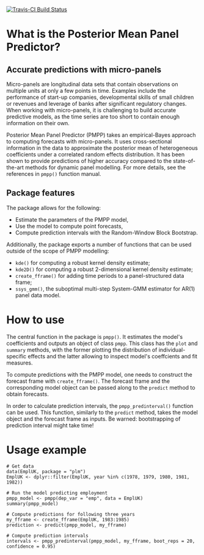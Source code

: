 [![Travis-CI Build Status](https://travis-ci.org/veneficusnl/pmpp.svg?branch=master)](https://travis-ci.org/veneficusnl/pmpp)

# What is the Posterior Mean Panel Predictor?

## Accurate predictions with micro-panels

Micro-panels are longitudinal data sets that contain observations on multiple units at only a few points in time. Examples include the performance of start-up companies, developmental skills of small children or revenues and leverage of banks after significant regulatory changes. When working with micro-panels, it is challenging to build accurate predictive models, as the time series are too short to contain enough information on their own. 

Posterior Mean Panel Predictor (PMPP) takes an empirical-Bayes approach to computing forecasts with micro-panels. It uses cross-sectional information in the data to approximate the posterior mean of heterogeneous coefficients under a correlated random effects distribution. It has been shown to provide predictions of higher accuracy compared to the state-of-the-art methods for dynamic panel modelling. For more details, see the references in `pmpp()` function manual.

## Package features

The package allows for the following:

* Estimate the parameters of the PMPP model,
* Use the model to compute point forecasts,
* Compute prediction intervals with the Random-Window Block Bootstrap.

Additionally, the package exports a number of functions that can be used outside of the scope of PMPP modelling:

* `kde()` for computing a robust kernel density estimate;
* `kde2D()` for computing a robust 2-dimensional kernel density estimate;
* `create_fframe()` for adding time periods to a panel-structured data frame;
* `ssys_gmm()`, the suboptimal multi-step System-GMM estimator for AR(1) panel data model.

# How to use

The central function in the package is `pmpp()`. It estimates the model's coefficients and outputs an object of class `pmpp`. This class has the `plot` and `summary` methods, with the former plotting the distribution of individual-specific effects and the latter allowing to inspect model's coeffcients and fit measures. 

To compute predictions with the PMPP model, one needs to construct the forecast frame with `create_fframe()`. The forecast frame and the corresponding model object can be passed along to the `predict` method to obtain forecasts.

In order to calculate prediction intervals, the `pmpp_predinterval()` function can be used. This function, similarly to the `predict` method, takes the model object and the forecast frame as inputs. Be warned: bootstrapping of prediction interval might take time!

# Usage example

```
# Get data
data(EmplUK, package = "plm")
EmplUK <- dplyr::filter(EmplUK, year %in% c(1978, 1979, 1980, 1981, 1982))

# Run the model predicting employment
pmpp_model <- pmpp(dep_var = "emp", data = EmplUK)
summary(pmpp_model)

# Compute predictions for following three years
my_fframe <- create_fframe(EmplUK, 1983:1985)
prediction <- predict(pmpp_model, my_fframe)

# Compute prediction intervals
intervals <- pmpp_predinterval(pmpp_model, my_fframe, boot_reps = 20, confidence = 0.95)
```
